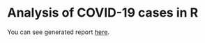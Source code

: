 #  Analysis of COVID-19 cases in R
You can see generated report [here](https://pafffko.github.io/Analysis_of_COVID-19_cases.html).

